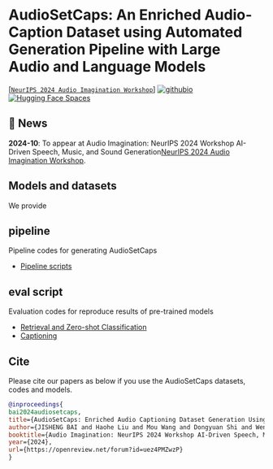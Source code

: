 # AudioSetCaps: An Enriched Audio-Caption Dataset using Automated Generation Pipeline with Large Audio and Language Models

[[`NeurIPS 2024 Audio Imagination Workshop`](https://openreview.net/forum?id=uez4PMZwzP&referrer=%5BAuthor%20Console%5D(%2Fgroup%3Fid%3DNeurIPS.cc%2F2024%2FWorkshop%2FAudio_Imagination%2FAuthors%23your-submissions))] [![githubio](https://img.shields.io/badge/GitHub.io-Audio_Samples-blue?logo=Github&style=flat-square)](https://jishengbai.github.io/AudioSetCaps-webpage/)  [![Hugging Face Spaces](https://img.shields.io/badge/%F0%9F%A4%97%20Hugging%20Face-Spaces-blue)](https://huggingface.co/datasets/baijs/AudioSetCaps) 

## :bookmark_tabs: News 

**2024-10**: To appear at Audio Imagination: NeurIPS 2024 Workshop AI-Driven Speech, Music, and Sound Generation[NeurIPS 2024 Audio Imagination Workshop](https://openreview.net/group?id=NeurIPS.cc/2024/Workshop/Audio_Imagination#tab-accept).


## Models and datasets 
We provide

## pipeline
Pipeline codes for generating AudioSetCaps
* [Pipeline scripts](https://github.com/JishengBai/AudioSetCaps/pipeline)

## eval script
Evaluation codes for reproduce results of pre-trained models
* [Retrieval and Zero-shot Classification](https://github.com/JishengBai/AudioSetCaps/eval_script/Retrieval)
* [Captioning](https://github.com/JishengBai/AudioSetCaps/eval_script/captioning)


## Cite
Please cite our papers as below if you use the AudioSetCaps datasets, codes and models.
```bibtex
@inproceedings{
bai2024audiosetcaps,
title={AudioSetCaps: Enriched Audio Captioning Dataset Generation Using Large Audio Language Models},
author={JISHENG BAI and Haohe Liu and Mou Wang and Dongyuan Shi and Wenwu Wang and Mark D Plumbley and Woon-Seng Gan and Jianfeng Chen},
booktitle={Audio Imagination: NeurIPS 2024 Workshop AI-Driven Speech, Music, and Sound Generation},
year={2024},
url={https://openreview.net/forum?id=uez4PMZwzP}
}
```




